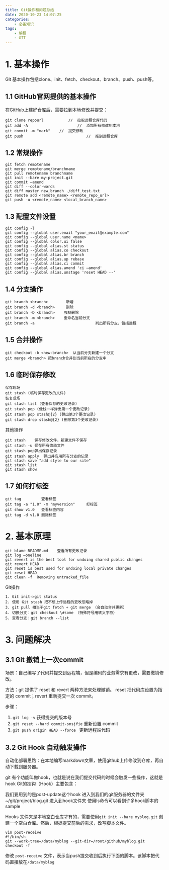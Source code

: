```yaml
---
title: Git操作和问题总结
date: 2020-10-23 14:07:25
categories:
	- 必备知识
tags:
	- 编程
	- GIT
---
```


# 1. 基本操作

Git 基本操作包括clone、init、fetch、checkout、branch、push、push等。

## 1.1 GitHub官网提供的基本操作

在GitHub上建好仓库后，需要拉到本地修改并提交：

```
git clone repourl			//	拉取远程仓库代码
git add -A						//  添加所有修改到本地
git commit -m "mark"	//	提交修改
git push							//	推到远程仓库
```

## 1.2 常规操作

```
git fetch remotename
git merge remotename/branchname
git pull remotename branchname
git init --bare my-project.git
git commit —amend
git diff --color-words
git diff master new_branch ./diff_test.txt
git remote add <remote_name> <remote_repo_url>
git push -u <remote_name> <local_branch_name>
```

## 1.3 配置文件设置

```
git config -l
git config --global user.email "your_email@example.com"
git config --global user.name <name>
git config --global color.ui false
git config --global alias.st status 
git config --global alias.co checkout 
git config --global alias.br branch 
git config --global alias.up rebase 
git config --global alias.ci commit
git config --global alias.amend 'ci —amend'
git config --global alias.unstage 'reset HEAD --'
```

## 1.4 分支操作

```
git branch <branch>        新增
git branch -d <branch>     删除
git branch -D <branch>    强制删除
git branch -m <branch>    重命名当前分支
git branch -a							列出所有分支，包括远程
```

## 1.5 合并操作

```
git checkout -b <new-branch>  从当前分支新建一个分支
git merge <branch> 把branch合并到当前所在的分支中
```

## 1.6 临时保存修改

```
保存现场
git stash (临时保存更改的文件)
恢复现场
git stash list (查看保存的更改记录)
git stash pop (像栈一样弹出第一个更改记录)
git stash pop stash@{2} (弹出第3个更改记录)
git stash drop stash@{2} (删除第3个更改记录)
```

其他操作

```
git stash    保存修改文件，新建文件不保存
git stash -u 保存所有改动文件
git stash pop弹出保存记录
git stash apply  弹出并应用所有分支的记录
git stash save "add style to our site"
git stash list
git stash show
```

## 1.7 如何打标签

```
git tag			查看标签
git tag -a "1.0" -m "myversion" 	打标签
git show v1.0 	查看标签内容
git tag -d v1.0 删除标签	
```



# 2. 基本原理

```
git blame README.md    查看所有更改记录
git log —oneline
git revert is the best tool for undoing shared public changes
git revert HEAD
git reset is best used for undoing local private changes
git reset HEAD
git clean -f  Removing untracked_file
```

Git操作

```
1. Git init->git status
2. 使用 Git stash 把不想上传远程的更改忽略掉
3. git pull 相当于git fetch + git merge （会自动合并更新）
4. 切换分支：git checkout \#some （特殊符号用转义字符）
5. 查看分支：git branch --list
```



# 3. 问题解决

## 3.1 Git 撤销上一次commit

场景：自己编写了代码并提交到远程端，但是编码的业务需求有更改，需要撤销修改。

方法：git 提供了 reset 和 revert 两种方法来处理撤销。 reset 把代码库设置为指定的 commit；revert 重新提交一次 commit。

步骤：

1. `git log -v` 	获得提交的版本号
2. `git reset --hard commit-snsjfie`  重新设置 commit
3. `git push origin HEAD --force ` 更新远程端代码

## 3.2 Git Hook 自动触发操作

自动化部署思路：在本地编写markdown文章，使用github上传修改到仓库，再自动下载到服务器。

git 有个功能叫做hook，也就是说在我们提交代码的时候会触发一些操作，这就是hook Git的挂钩（Hook）主要包含：

我们要用到的是post-update这个hook 进入到我们的git服务器的文件夹~/git/project/blog.git 进入到hook文件夹 使用ls命令可以看到许多hook脚本的sample

Hooks 文件夹是本地空白仓库才有的，需要使用`git init --bare myblog.git` 创建一个空白仓库。然后，根据提交前后的需求，改写脚本文件。

```
vim post-receive
#!/bin/sh
git --work-tree=/data/myblog --git-dir=/root/github/myblog.git checkout -f
```

修改 `post-receive` 文件，表示当push提交收到后执行下面的脚本。该脚本把代码直接放在`/data/myblog` 

